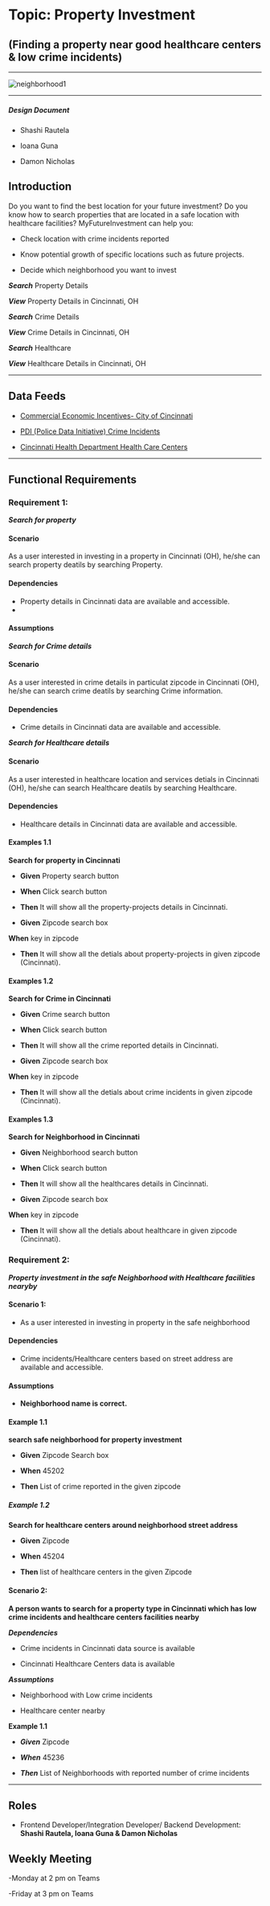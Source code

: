 # Topic: Property Investment
## (Finding a property near good healthcare centers & low crime incidents)
---

![neighborhood1](https://user-images.githubusercontent.com/47906013/111054373-31003980-843a-11eb-8a5f-7c090de88f7c.jpg)

-------

##### Design Document

- Shashi Rautela

- Ioana Guna

- Damon Nicholas

## Introduction

Do you want to find the best location for your future investment? Do you know how to search properties that are located in a safe location with healthcare facilities? MyFutureInvestment can help you:

-	Check location with crime incidents reported 

-	Know potential growth of specific locations such as future projects.
 
- Decide which neighborhood you want to invest

***Search***  Property Details

***View***  Property Details in Cincinnati, OH

***Search***   Crime Details 

***View***  Crime Details in Cincinnati, OH

***Search***  Healthcare 

***View***  Healthcare Details in Cincinnati, OH

________________________________________
## Data Feeds

- [Commercial Economic Incentives- City of Cincinnati](https://data.cincinnati-oh.gov/Growing-Economic-Opportunities/Commercial-Economic-Incentives-City-of-Cincinnati/m76i-p5p9)

- [PDI (Police Data Initiative) Crime Incidents](https://data.cincinnati-oh.gov/Safety/PDI-Police-Data-Initiative-Crime-Incidents/k59e-2pvf)

- [Cincinnati Health Department Health Care Centers](https://data.cincinnati-oh.gov/Thriving-Neighborhoods/Cincinnati-Health-Department-Health-Care-Centers/v8yh-wpss)

________________________________________

## Functional Requirements

### Requirement 1: 

***Search for property***

#### Scenario

As a user interested in investing in a  property  in Cincinnati (OH), he/she can search property deatils by searching Property.
#### Dependencies

- Property details in Cincinnati data are available and accessible.
-

#### Assumptions


***Search for Crime details***

#### Scenario

As a user interested in crime details in particulat zipcode in Cincinnati (OH), he/she can search crime deatils by searching Crime information.
#### Dependencies

- Crime details in Cincinnati data are available and accessible.

***Search for Healthcare details***


#### Scenario

As a user interested in healthcare location and services detials in Cincinnati (OH), he/she can search Healthcare deatils by searching Healthcare.

#### Dependencies

- Healthcare details in Cincinnati data are available and accessible.

#### Examples 1.1 

**Search for property in Cincinnati**

- **Given**  Property search button

- **When**  Click search button

- **Then**  It will show all the property-projects details in Cincinnati.

- **Given**  Zipcode search box

 **When**  key in zipcode

- **Then**  It will show all the detials about property-projects in given zipcode (Cincinnati).


#### Examples 1.2 

**Search for Crime in Cincinnati**

- **Given**  Crime search button

- **When**  Click search button

- **Then**  It will show all the crime reported details in Cincinnati.

- **Given**  Zipcode search box

 **When**  key in zipcode

- **Then**  It will show all the detials about crime incidents in given zipcode (Cincinnati).

#### Examples 1.3

**Search for Neighborhood in Cincinnati**

- **Given**  Neighborhood search button

- **When**  Click search button

- **Then**  It will show all the healthcares details in Cincinnati.

- **Given**  Zipcode search box

 **When**  key in zipcode

- **Then**  It will show all the detials about healthcare in given zipcode (Cincinnati).

### Requirement 2: 

***Property investment in the safe Neighborhood with Healthcare facilities nearyby***

#### Scenario 1:

- As a user interested in investing in property in the safe neighborhood

#### Dependencies

- Crime incidents/Healthcare centers based on street address are available and accessible.

#### Assumptions

- **Neighborhood name is correct.**



####  Example 1.1  

**search safe neighborhood for property investment**

- **Given**  Zipcode Search box

- **When**  45202

-  **Then**  List of crime reported in the given zipcode


##### Example 1.2 

**Search for healthcare centers around neighborhood street address**

- **Given**   Zipcode

- **When** 	 45204

- **Then** list of healthcare centers in the given Zipcode


#### Scenario 2:

**A person wants to search for a property type in Cincinnati which has low crime incidents and healthcare centers facilities nearby**

***Dependencies***

- Crime incidents in Cincinnati data source is available

- Cincinnati Healthcare Centers data is available 


***Assumptions***

- Neighborhood with Low crime incidents

- Healthcare center nearby

**Example 1.1**

- ***Given***  Zipcode

- ***When***  45236

- ***Then*** List of Neighborhoods with reported number of crime incidents 


________________________________________

## Roles

- Frontend Developer/Integration Developer/ Backend Development: **Shashi Rautela, Ioana Guna & Damon Nicholas**

## Weekly Meeting 

-Monday at 2 pm on Teams

-Friday at 3 pm on Teams


